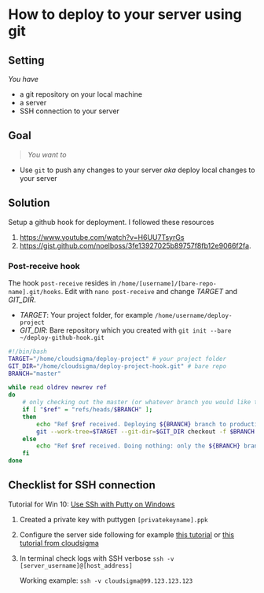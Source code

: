# How to deploy to your server using git

## Setting
_You have_

* a git repository on your local machine 
* a server 
* SSH connection to your server 

## Goal
> _You want to_ 

* Use `git` to push any changes to your server _aka_ deploy local changes to your server

## Solution

Setup a github hook for deployment. I followed these resources

1. https://www.youtube.com/watch?v=H6UU7TsyrGs
2. https://gist.github.com/noelboss/3fe13927025b89757f8fb12e9066f2fa. 

### Post-receive hook

The hook `post-receive` resides in `/home/[username]/[bare-repo-name].git/hooks`. Edit with `nano post-receive` and change _TARGET_ and _GIT\_DIR_. 

* _TARGET_: Your project folder, for example `/home/username/deploy-project`
* _GIT\_DIR_: Bare repository which you created with `git init --bare ~/deploy-github-hook.git`


```bash
#!/bin/bash
TARGET="/home/cloudsigma/deploy-project" # your project folder 
GIT_DIR="/home/cloudsigma/deploy-project-hook.git" # bare repo
BRANCH="master"

while read oldrev newrev ref
do
    # only checking out the master (or whatever branch you would like to deploy)
    if [ "$ref" = "refs/heads/$BRANCH" ];
    then
        echo "Ref $ref received. Deploying ${BRANCH} branch to production..."
        git --work-tree=$TARGET --git-dir=$GIT_DIR checkout -f $BRANCH
    else
        echo "Ref $ref received. Doing nothing: only the ${BRANCH} branch may be deployed on this server."
    fi
done

```

## Checklist for SSH connection

Tutorial for Win 10: [Use SSh with Putty on Windows](https://devops.ionos.com/tutorials/use-ssh-keys-with-putty-on-windows/)

1. Created a private key with puttygen `[privatekeyname].ppk`
2. Configure the server side following for example [this tutorial](https://bullseyestock.wordpress.com/2018/02/27/setting-up-an-instance-in-cloudsigma/) or [this tutorial from cloudsigma](https://community.cloudsigma.com/hc/en-us/articles/215936063-How-to-generate-OpenSSH-compatible-Keys-for-use-with-PuTTY-and-using-PuTTY-to-access-CloudSigma-s-cloud-using-SSH-)
3. In terminal check logs with SSH verbose
    `ssh -v [server_username]@[host_address]`

    Working example: `ssh -v cloudsigma@99.123.123.123`
